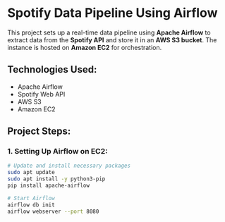 # Spotify Data Pipeline Using Airflow

This project sets up a real-time data pipeline using **Apache Airflow** to extract data from the **Spotify API** and store it in an **AWS S3 bucket**. The instance is hosted on **Amazon EC2** for orchestration.

## Technologies Used:
- Apache Airflow
- Spotify Web API
- AWS S3
- Amazon EC2

## Project Steps:

### 1. Setting Up Airflow on EC2:
```bash
# Update and install necessary packages
sudo apt update
sudo apt install -y python3-pip
pip install apache-airflow

# Start Airflow
airflow db init
airflow webserver --port 8080
